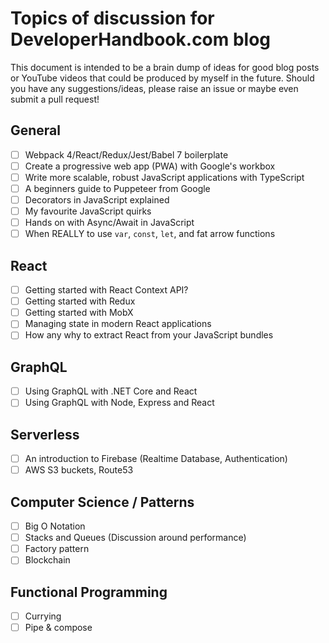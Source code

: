 # Topics of discussion for DeveloperHandbook.com blog
This document is intended to be a brain dump of ideas for good blog posts or YouTube videos that could be produced by myself in the future.  Should you have any suggestions/ideas, please raise an issue or maybe even submit a pull request!

## General
- [ ] Webpack 4/React/Redux/Jest/Babel 7 boilerplate
- [ ] Create a progressive web app (PWA) with Google's workbox
- [ ] Write more scalable, robust JavaScript applications with TypeScript
- [ ] A beginners guide to Puppeteer from Google
- [ ] Decorators in JavaScript explained
- [ ] My favourite JavaScript quirks
- [ ] Hands on with Async/Await in JavaScript
- [ ] When REALLY to use `var`, `const`, `let`, and fat arrow functions

## React
- [ ] Getting started with React Context API?
- [ ] Getting started with Redux
- [ ] Getting started with MobX
- [ ] Managing state in modern React applications
- [ ] How any why to extract React from your JavaScript bundles

## GraphQL
- [ ] Using GraphQL with .NET Core and React
- [ ] Using GraphQL with Node, Express and React

## Serverless
- [ ] An introduction to Firebase (Realtime Database, Authentication)
- [ ] AWS S3 buckets, Route53

## Computer Science / Patterns
- [ ] Big O Notation
- [ ] Stacks and Queues (Discussion around performance)
- [ ] Factory pattern
- [ ] Blockchain

## Functional Programming
- [ ] Currying
- [ ] Pipe & compose
